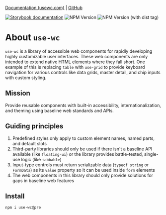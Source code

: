 [Documentation (usewc.com)](https://usewc.com) | [GitHub](https://github.com/dang-rabbits/use-wc)

[![Storybook documentation](https://raw.githubusercontent.com/storybooks/brand/master/badge/badge-storybook.svg)](https://usewc.com) ![NPM Version](https://img.shields.io/npm/v/use-wc/latest) ![NPM Version (with dist tag)](https://img.shields.io/npm/v/use-wc/pre)

# About `use-wc`

`use-wc` is a library of accessible web components for rapidly developing highly customizable user interfaces. These web components are only intended to extend native HTML elements where they fall short. One example of this is replacing `table` with `use-grid` to provide keyboard navigation for various controls like data grids, master detail, and chip inputs with custom styling.

## Mission

Provide reusable components with built-in accessibility, internationalization, and theming using baseline web standards and APIs.

## Guiding principles

1. Predefined styles only apply to custom element names, named parts, and default slots
2. Third-party libraries should only be used if there isn't a baseline API available (like `floating-ui`) or the library provides battle-tested, single-use logic (like `tabbable`)
3. Input-type controls must return serializable data (`typeof string` or `FormData`) as its `value` property so it can be used inside `form` elements
4. The web components in this library should only provide solutions for gaps in baseline web features

## Install

```sh
npm i use-wc@pre
```
